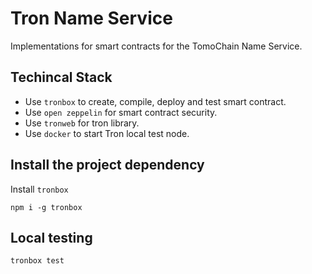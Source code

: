 # Tron Name Service

Implementations for smart contracts for the TomoChain Name Service.

## Techincal Stack

- Use `tronbox` to create, compile, deploy and test smart contract.
- Use `open zeppelin` for smart contract security.
- Use `tronweb` for tron library.
- Use `docker` to start Tron local test node.

## Install the project dependency

Install `tronbox`

```
npm i -g tronbox
```

## Local testing

```
tronbox test
```